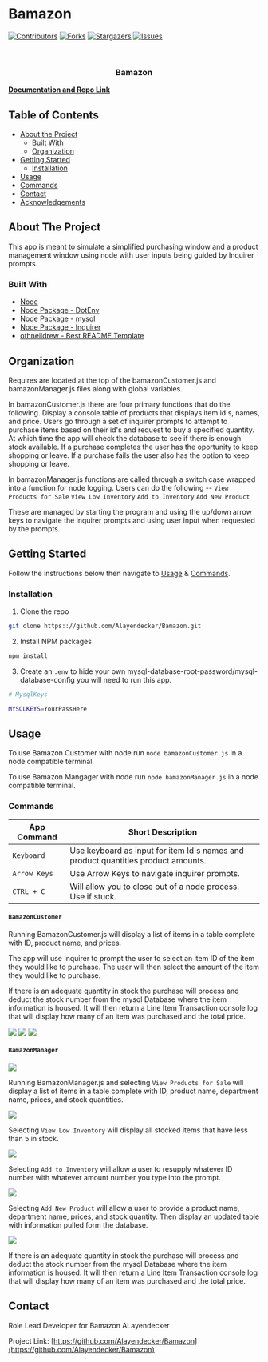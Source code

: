 # Bamazon

[![Contributors][contributors-shield]][contributors-url]
[![Forks][forks-shield]][forks-url]
[![Stargazers][stars-shield]][stars-url]
[![Issues][issues-shield]][issues-url]

<!-- PROJECT LOGO -->
<br />
<p align="center">
  <h3 align="center">Bamazon</h3>
    <a href="https://github.com/Alayendecker/Bamazon"><strong>Documentation and Repo Link</strong></a>
    <br />
    
  </p>
</p>

<!-- TABLE OF CONTENTS -->

## Table of Contents

- [About the Project](#about-the-project)
  - [Built With](#built-with)
  - [Organization](#Organization)
- [Getting Started](#getting-started)
  - [Installation](#installation)
- [Usage](#usage)
- [Commands](#commands)
- [Contact](#contact)
- [Acknowledgements](#acknowledgements)

<!-- ABOUT THE PROJECT -->

## About The Project

This app is meant to simulate a simplified purchasing window and a product management window using node with user inputs being guided by Inquirer prompts.

### Built With

- [Node](https://nodejs.org/en/)
- [Node Package - DotEnv](https://www.npmjs.com/package/dotenv)
- [Node Package - mysql](https://www.npmjs.com/package/mysql)
- [Node Package - Inquirer](https://www.npmjs.com/package/inquirer)
- [othneildrew - Best README Template](https://github.com/othneildrew/Best-README-Template)

<!-- Organization -->

## Organization

Requires are located at the top of the bamazonCustomer.js and bamazonManager.js files along with global variables.

In bamazonCustomer.js there are four primary functions that do the following. Display a console.table of products that displays item id's, names, and price. Users go through a set of inquirer prompts to attempt to purchase items based on their id's and request to buy a specified quantity. At which time the app will check the database to see if there is enough stock available. If a purchase completes the user has the oportunity to keep shopping or leave. If a purchase fails the user also has the option to keep shopping or leave.

In bamazonManager.js functions are called through a switch case wrapped into a function for node logging. Users can do the following --
`View Products for Sale`
`View Low Inventory`
`Add to Inventory`
`Add New Product`

These are managed by starting the program and using the up/down arrow keys to navigate the inquirer prompts and using user input when requested by the prompts.

<!-- GETTING STARTED -->

## Getting Started

Follow the instructions below then navigate to [Usage](#usage) & [Commands](#commands).

### Installation

1. Clone the repo

```sh
git clone https:://github.com/Alayendecker/Bamazon.git
```

2. Install NPM packages

```sh
npm install
```

3. Create an `.env` to hide your own mysql-database-root-password/mysql-database-config you will need to run this app.

```sh
# MysqlKeys

MYSQLKEYS=YourPassHere
```

<!-- USAGE EXAMPLES -->

## Usage

To use Bamazon Customer with node run `node bamazonCustomer.js` in a node compatible terminal.

To use Bamazon Mangager with node run `node bamazonManager.js` in a node compatible terminal.

### Commands

| App Command  | Short Description                                                                 |
| ------------ | --------------------------------------------------------------------------------- |
| `Keyboard`   | Use keyboard as input for item Id's names and product quantities product amounts. |
| `Arrow Keys` | Use Arrow Keys to navigate inquirer prompts.                                      |
| `CTRL + C`   | Will allow you to close out of a node process. Use if stuck.                      |

#### `BamazonCustomer`

Running BamazonCustomer.js will display a list of items in a table complete with ID, product name, and prices.

The app will use Inquirer to prompt the user to select an item ID of the item they would like to purchase. The user will then select the amount of the item they would like to purchase.

If there is an adequate quantity in stock the purchase will process and deduct the stock number from the mysql Database where the item information is housed. It will then return a Line Item Transaction console log that will display how many of an item was purchased and the total price.

<img src="https://github.com/ALayendecker/Bamazon/blob/master/assets/images/Customer-Load.PNG"/>

<img src="https://github.com/ALayendecker/Bamazon/blob/master/assets/images/Customer-Complete-Trans.PNG"/>

<img src="https://github.com/ALayendecker/Bamazon/blob/master/assets/images/Failed-Trans.PNG"/>

#### `BamazonManager`

<img src="https://github.com/ALayendecker/Bamazon/blob/master/assets/images/Manager-load.PNG"/>

Running BamazonManager.js and selecting `View Products for Sale` will display a list of items in a table complete with ID, product name, department name, prices, and stock quantities.

<img src="https://github.com/ALayendecker/Bamazon/blob/master/assets/images/Manager-Prod-View.PNG"/>

Selecting `View Low Inventory` will display all stocked items that have less than 5 in stock.

<img src="https://github.com/ALayendecker/Bamazon/blob/master/assets/images/Low-Inv.PNG"/>

Selecting `Add to Inventory` will allow a user to resupply whatever ID number with whatever amount number you type into the prompt.

<img src="https://github.com/ALayendecker/Bamazon/blob/master/assets/images/manager-restock.PNG"/>

Selecting `Add New Product` will allow a user to provide a product name, department name, prices, and stock quantity. Then display an updated table with information pulled form the database.

<img src="https://github.com/ALayendecker/Bamazon/blob/master/assets/images/New-Item.PNG"/>

If there is an adequate quantity in stock the purchase will process and deduct the stock number from the mysql Database where the item information is housed. It will then return a Line Item Transaction console log that will display how many of an item was purchased and the total price.

<!-- CONTACT -->

## Contact

Role Lead Developer for Bamazon ALayendecker

Project Link: [https://github.com/Alayendecker/Bamazon](https://github.com/Alayendecker/Bamazon)

<!-- MARKDOWN LINKS & IMAGES -->
<!-- https://www.markdownguide.org/basic-syntax/#reference-style-links -->

[contributors-shield]: https://img.shields.io/github/contributors/Alayendecker/Bamazon.svg?style=flat-square
[contributors-url]: https://github.com/Alayendecker/Bamazon/graphs/contributors
[forks-shield]: https://img.shields.io/github/forks/Alayendecker/Bamazon.svg?style=flat-square
[forks-url]: https://github.com/Alayendecker/Bamazon/network/members
[stars-shield]: https://img.shields.io/github/stars/Alayendecker/Bamazon.svg?style=flat-square
[stars-url]: https://github.com/Alayendecker/Bamazon/stargazers
[issues-shield]: https://img.shields.io/github/issues/Alayendecker/Bamazon.svg?style=flat-square
[issues-url]: https://github.com/Alayendecker/Bamazon/issues
